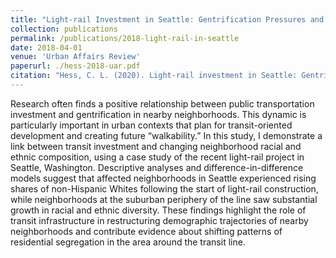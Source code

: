 ```yaml
---
title: "Light-rail Investment in Seattle: Gentrification Pressures and Trends in Neighborhood Ethnoracial Composition"
collection: publications
permalink: /publications/2018-light-rail-in-seattle
date: 2018-04-01
venue: 'Urban Affairs Review'
paperurl: ./hess-2018-uar.pdf
citation: "Hess, C. L. (2020). Light-rail investment in Seattle: Gentrification pressures and trends in neighborhood ethnoracial composition. Urban Affairs Review, 56(1), 154-187."
---
```


Research often finds a positive relationship between public transportation investment and gentrification in nearby neighborhoods. This dynamic is particularly important in urban contexts that plan for transit-oriented development and creating future “walkability.” In this study, I demonstrate a link between transit investment and changing neighborhood racial and ethnic composition, using a case study of the recent light-rail project in Seattle, Washington. Descriptive analyses and difference-in-difference models suggest that affected neighborhoods in Seattle experienced rising shares of non-Hispanic Whites following the start of light-rail construction, while neighborhoods at the suburban periphery of the line saw substantial growth in racial and ethnic diversity. These findings highlight the role of transit infrastructure in restructuring demographic trajectories of nearby neighborhoods and contribute evidence about shifting patterns of residential segregation in the area around the transit line.
